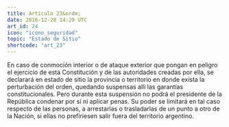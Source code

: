 ```yaml
---
title: Artículo 23&ordm;
date: 2016-12-28 14:29 UTC
art_id: 24
icon: "icono_seguridad"
topic: "Estado de Sitio"
shortcode: "art_23"
---
```


En caso de conmoción interior o de ataque exterior que pongan en peligro el ejercicio de esta Constitución y de las autoridades creadas por ella, se declarará en estado de sitio la provincia o territorio en donde exista la perturbación del orden, quedando suspensas allí las garantías constitucionales. Pero durante esta suspensión no podrá el presidente de la República condenar por sí ni aplicar penas. Su poder se limitará en tal caso respecto de las personas, a arrestarlas o trasladarlas de un punto a otro de la Nación, si ellas no prefiriesen salir fuera del territorio argentino.
